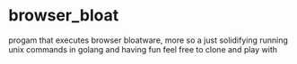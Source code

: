 # browser_bloat
progam that executes browser bloatware,
more so a just solidifying running unix commands in golang and having fun feel free to clone and play with